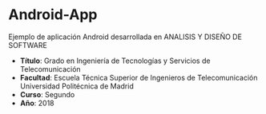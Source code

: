 # Android-App

Ejemplo de aplicación Android desarrollada en ANALISIS Y DISEÑO DE SOFTWARE
- **Título**: Grado en Ingeniería de Tecnologías y Servicios de Telecomunicación
- **Facultad**: Escuela Técnica Superior de Ingenieros de Telecomunicación Universidad Politécnica de Madrid
- **Curso**: Segundo
- **Año**: 2018
